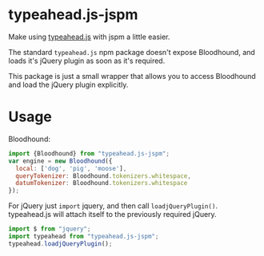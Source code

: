 # typeahead.js-jspm

Make using [typeahead.js](http://twitter.github.io/typeahead.js/) with jspm a little easier. 

The standard `typeahead.js` npm package doesn't expose Bloodhound, and loads it's jQuery plugin as soon as it's required. 

This package is just a small wrapper that allows you to access Bloodhound and load the jQuery plugin explicitly. 

# Usage

Bloodhound: 
```javascript
import {Bloodhound} from "typeahead.js-jspm";
var engine = new Bloodhound({
  local: ['dog', 'pig', 'moose'],
  queryTokenizer: Bloodhound.tokenizers.whitespace,
  datumTokenizer: Bloodhound.tokenizers.whitespace
});
```

For jQuery just `import` jquery, and then call `loadjQueryPlugin()`. typeahead.js will attach itself to the previously required jQuery.

```javascript
import $ from "jquery";
import typeahead from "typeahead.js-jspm";
typeahead.loadjQueryPlugin();
```
